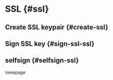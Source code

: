 # SSL {#ssl}

## Create SSL keypair {#create-ssl}

<!--## Create SSL CA root  {#create-ssl}-->

## Sign SSL key {#sign-ssl-ssl}

## selfsign {#selfsign-ssl}

\newpage
